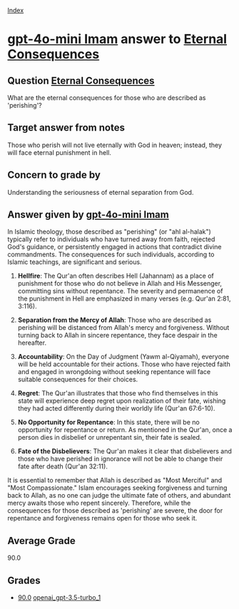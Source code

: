 
[Index](../../../index.md)
# [gpt-4o-mini Imam](../../answering_models/gpt-4o-mini_Imam.md) answer to [Eternal Consequences](../../questions/Eternal_Consequences.md)

## Question [Eternal Consequences](../../questions/Eternal_Consequences.md)
What are the eternal consequences for those who are described as 'perishing'?

## Target answer from notes
Those who perish will not live eternally with God in heaven; instead, they will face eternal punishment in hell.

## Concern to grade by
Understanding the seriousness of eternal separation from God.

## Answer given by [gpt-4o-mini Imam](../../answering_models/gpt-4o-mini_Imam.md)
In Islamic theology, those described as "perishing" (or "ahl al-halak") typically refer to individuals who have turned away from faith, rejected God's guidance, or persistently engaged in actions that contradict divine commandments. The consequences for such individuals, according to Islamic teachings, are significant and serious.

1. **Hellfire**: The Qur'an often describes Hell (Jahannam) as a place of punishment for those who do not believe in Allah and His Messenger, committing sins without repentance. The severity and permanence of the punishment in Hell are emphasized in many verses (e.g. Qur'an 2:81, 3:116).

2. **Separation from the Mercy of Allah**: Those who are described as perishing will be distanced from Allah's mercy and forgiveness. Without turning back to Allah in sincere repentance, they face despair in the hereafter.

3. **Accountability**: On the Day of Judgment (Yawm al-Qiyamah), everyone will be held accountable for their actions. Those who have rejected faith and engaged in wrongdoing without seeking repentance will face suitable consequences for their choices.

4. **Regret**: The Qur'an illustrates that those who find themselves in this state will experience deep regret upon realization of their fate, wishing they had acted differently during their worldly life (Qur'an 67:6-10).

5. **No Opportunity for Repentance**: In this state, there will be no opportunity for repentance or return. As mentioned in the Qur'an, once a person dies in disbelief or unrepentant sin, their fate is sealed.

6. **Fate of the Disbelievers**: The Qur'an makes it clear that disbelievers and those who have perished in ignorance will not be able to change their fate after death (Qur'an 32:11).

It is essential to remember that Allah is described as "Most Merciful" and "Most Compassionate." Islam encourages seeking forgiveness and turning back to Allah, as no one can judge the ultimate fate of others, and abundant mercy awaits those who repent sincerely. Therefore, while the consequences for those described as 'perishing' are severe, the door for repentance and forgiveness remains open for those who seek it.

## Average Grade
90.0

## Grades
 * [90.0](./Eternal_Consequences_grades/openai_gpt-3.5-turbo_1.md) [openai_gpt-3.5-turbo_1](../../grading_models/openai_gpt-3.5-turbo_1.md)
